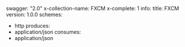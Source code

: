 swagger: "2.0"
x-collection-name: FXCM
x-complete: 1
info:
  title: FXCM
  version: 1.0.0
schemes:
- http
produces:
- application/json
consumes:
- application/json